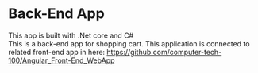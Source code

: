 # Back-End App
This app is built with .Net core and C# <br>
This is a back-end app for shopping cart. This application is connected to related front-end app in here: https://github.com/computer-tech-100/Angular_Front-End_WebApp

